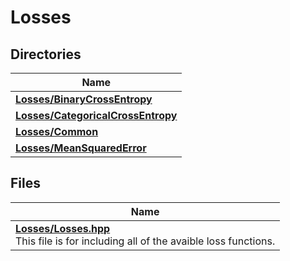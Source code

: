 # Losses



## Directories

| Name           |
| -------------- |
| **[Losses/BinaryCrossEntropy](dir_08d586d4e519f5a87e8ad0dc31111686.md#dir-losses/binarycrossentropy)**  |
| **[Losses/CategoricalCrossEntropy](dir_7ca35371b0e25c6149fb8b46352e8c9f.md#dir-losses/categoricalcrossentropy)**  |
| **[Losses/Common](dir_50a6af597c477cf00080221c22271080.md#dir-losses/common)**  |
| **[Losses/MeanSquaredError](dir_46be8514b003448039e7451936b1835c.md#dir-losses/meansquarederror)**  |

## Files

| Name           |
| -------------- |
| **[Losses/Losses.hpp](_losses_8hpp.md#file-losses.hpp)** <br>This file is for including all of the avaible loss functions.  |
